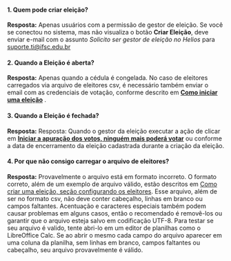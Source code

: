 #### 1. Quem pode criar eleição?

**Resposta:** Apenas usuários com a permissão de gestor de eleição. Se você se conectou no sistema, mas não visualiza o botão **Criar Eleição**, deve enviar e-mail com o assunto *Solicito ser gestor de eleição no Helios* para suporte.ti@ifsc.edu.br


#### 2. Quando a Eleição é aberta?

**Resposta:** Apenas quando a cédula é congelada. No caso de eleitores carregados via arquivo de eleitores csv, é necessário também enviar o email com as credenciais de votação, conforme descrito em **[Como iniciar uma eleição](abrir.md)** .


#### 3. Quando a Eleição é fechada?

**Resposta:** Resposta: Quando o gestor da eleição executar a ação de clicar em **[Iniciar a apuração dos votos, ninguém mais poderá votar](fechar.md)** ou conforme a data de encerramento da eleição cadastrada durante a criação da eleição.


#### 4. Por que não consigo carregar o arquivo de eleitores?

**Resposta:** Provavelmente o arquivo está em formato incorreto. O formato correto, além de um exemplo de arquivo válido, estão descritos em [Como criar uma eleição, seção configurando os eleitores](criar.md). Esse arquivo, além de ser no formato csv, não deve conter cabeçalho, linhas em branco ou campos faltantes. Acentuação e caracteres especiais também podem causar problemas em alguns casos, então o recomendado é removê-los ou garantir que o arquivo esteja salvo em codificação UTF-8. Para testar se seu arquivo é valido, tente abri-lo em um editor de planilhas como o LibreOffice Calc. Se ao abrir o mesmo cada campo do arquivo aparecer em uma coluna da planilha, sem linhas em branco, campos faltantes ou cabeçalho, seu arquivo provavelmente é válido.

